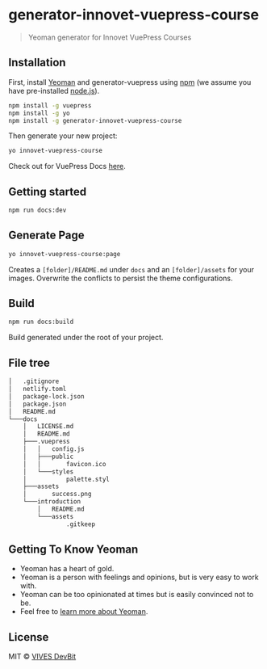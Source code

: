 # generator-innovet-vuepress-course

<!-- [![NPM version][npm-image]][npm-url] [![Build Status][travis-image]][travis-url] [![Dependency Status][daviddm-image]][daviddm-url] [![contributions welcome](https://img.shields.io/badge/contributions-welcome-brightgreen.svg?style=flat)](https://github.com/amimaro/generator-vuepress) -->

> Yeoman generator for Innovet VuePress Courses

## Installation

First, install [Yeoman](http://yeoman.io) and generator-vuepress using [npm](https://www.npmjs.com/) (we assume you have pre-installed [node.js](https://nodejs.org/)).

```bash
npm install -g vuepress
npm install -g yo
npm install -g generator-innovet-vuepress-course
```

Then generate your new project:

```bash
yo innovet-vuepress-course
```

Check out for VuePress Docs [here](https://vuepress.vuejs.org/).

## Getting started

```bash
npm run docs:dev
```

## Generate Page

```bash
yo innovet-vuepress-course:page
```

Creates a `[folder]/README.md` under `docs` and an `[folder]/assets` for your images. Overwrite the conflicts to persist the theme configurations.

## Build

```bash
npm run docs:build
```

Build generated under the root of your project.

## File tree

```bash
│   .gitignore
│   netlify.toml
│   package-lock.json
│   package.json
│   README.md
└───docs
    │   LICENSE.md
    │   README.md
    ├───.vuepress
    │   │   config.js
    │   ├───public
    │   │       favicon.ico
    │   └───styles
    │           palette.styl
    ├───assets
    │       success.png
    └───introduction
        │   README.md
        └───assets
                .gitkeep
```

## Getting To Know Yeoman

* Yeoman has a heart of gold.
* Yeoman is a person with feelings and opinions, but is very easy to work with.
* Yeoman can be too opinionated at times but is easily convinced not to be.
* Feel free to [learn more about Yeoman](http://yeoman.io/).

## License

MIT © [VIVES DevBit](https://www.devbit.be)

<!-- [npm-image]: https://badge.fury.io/js/generator-vuepress.svg
[npm-url]: https://npmjs.org/package/generator-vuepress
[travis-image]: https://travis-ci.org/amimaro/generator-vuepress.svg?branch=master
[travis-url]: https://travis-ci.org/amimaro/generator-vuepress
[daviddm-image]: https://david-dm.org/amimaro/generator-vuepress.svg?theme=shields.io
[daviddm-url]: https://david-dm.org/amimaro/generator-vuepress -->

